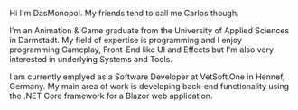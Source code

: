 Hi I'm DasMonopol. My friends tend to call me Carlos though.

I'm an Animation & Game graduate from the University of Applied Sciences in Darmstadt.
My field of expertise is programming and I enjoy programming Gameplay, Front-End like UI and Effects but I'm also very interested in underlying Systems and Tools.

I am currently emplyed as a Software Developer at VetSoft.One in Hennef, Germany.
My main area of work is developing back-end functionality using the .NET Core framework for a Blazor web application.
